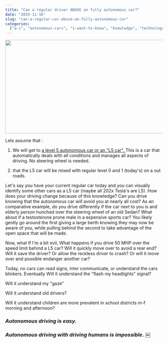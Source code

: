 ```yaml
---
title: "Can a regular driver ABUSE an fully autonomous car?"
date: "2019-11-16"
slug: "can-a-regular-car-abuse-an-fully-autonomous-car"
categories:
  ["a-i", "autonomous-cars", "i-want-to-know", "knowledge", "technology"]
---
```


<img class="size-full wp-image-1025" src="https://ybotman.com/wp-content/uploads/img_0990.jpg" width="700" height="300" />

Lets assume that :

1. We will get to <a href="https://ybotman.com/6-levels-of-car-automation/">a level 5 autonomous car or an "L5 car". </a>This is a car that automatically deals with all conditions and manages all aspects of driving. No steering wheel is needed.

2. that the L5 car will be mixed with regular level 0 and 1 (today's) on a out roads.

Let's say you have your current regular car today and you can visually identify some other cars as a L5 car (maybe all 202x Tesla's are L5). How does your driving change because of this knowledge? Can you drive knowing that the autonomous car will avoid you at nearly all cost? As an comparative example, do you drive differently if the car next to you is and elderly person hunched over the steering wheel of an old Sedan? What about if a testosterone prone male in a expensive sports car? You likely gently go around the first giving a large berth knowing they may now be aware of you, while pulling behind the second to take advantage of the open space that will be made.

Now, what If I'm a bit evil, What happens if you drive 50 MHP over the speed limit behind a L5 car? Will it quickly move over to avoid a rear end? Will it save the driver? Or allow the reckless driver to crash? Or will it move over and possible endanger another car?

Today, no cars can read signs, inter communicate, or understand the cars blinkers. Eventually Will it understand the "flash my headlights" signal?

Will it understand my "gaze"

Will it understand old drivers?

Will it understand children are more prevalent in school districts m-f morning and afternoon?

<h3><em>Autonomous driving is easy. </em></h3>
<h3><em>Autonomous driving with driving humans is impossible</em>. <strong>￼</strong></h3>
